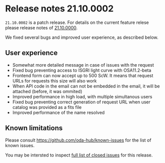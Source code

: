 # Release notes 21.10.0002

`21.10.0002` is a patch release. For details on the current feature relese please release notes of [21.10.0000](https://github.com/oda-hub/release-notes/tree/deff2eaf328978e66d9a8494050ca8bf983aa102).

We fixed several bugs and improved user experience, as described below.

## User experience

* Somewhat more detailed message in case of issues with the request
* Fixed bug preventing access to ISGRI light curve with OSA11.2-beta
* Frontend form can now accept up to 500 ScW. It means that request URLs for requests this size will also work
* When API code in the email can not be embedded in the email, it will be attached (before, it was ommited)
* Improved performance in high load, with multiple simultanous users
* Fixed bug preventing correct generation of request URL when user catalog was provided as a fits file
* Improved performance of the name resolved

## Known limitations

Please consult https://github.com/oda-hub/known-issues for the list of known issues.

You may be intersted to inspect [full list of closed issues](https://github.com/issues?q=org%3Aoda-hub+milestone%3Av21.10.0002) for this release.
